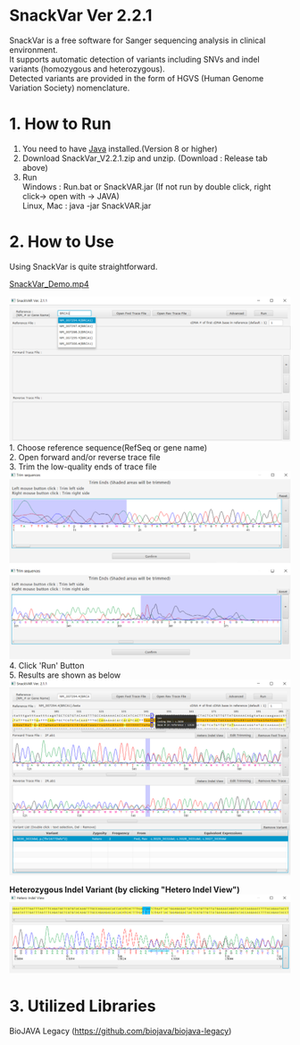 SnackVar Ver 2.2.1
======================
SnackVar is a free software for Sanger sequencing analysis in clinical environment.<br>
It supports automatic detection of variants including SNVs and indel variants (homozygous and heterozygous).<br>
Detected variants are provided in the form of HGVS (Human Genome Variation Society) nomenclature.

# 1. How to Run
1. You need to have [Java](https://www.java.com) installed.(Version 8 or higher)
2. Download SnackVar_V2.2.1.zip and unzip. (Download : Release tab above)
3. Run <br>
Windows : Run.bat or SnackVAR.jar (If not run by double click, right click-> open with -> JAVA)<br>
Linux, Mac : java -jar SnackVAR.jar

# 2. How to Use
Using SnackVar is quite straightforward.<br>

[SnackVar_Demo.mp4](SnackVar_Demo.mp4)


<img src="fig/fig_ref_selection.png">
1. Choose reference sequence(RefSeq or gene name)<br>
2. Open forward and/or reverse trace file<br>
3. Trim the low-quality ends of trace file<br>
<img src="fig/fig_trimming.png">
4. Click 'Run' Button<br>
5. Results are shown as below<br>
<img src="fig/fig_result1.png">

**Heterozygous Indel Variant (by clicking "Hetero Indel View")**
<img src="fig/fig_hetero_indel_view.png">


# 3. Utilized Libraries
BioJAVA Legacy  (https://github.com/biojava/biojava-legacy)

